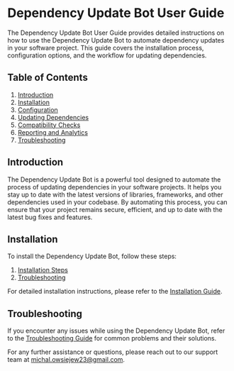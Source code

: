 # Dependency Update Bot User Guide

The Dependency Update Bot User Guide provides detailed instructions on how to use the Dependency Update Bot to automate dependency updates in your software project. This guide covers the installation process, configuration options, and the workflow for updating dependencies.

## Table of Contents

1. [Introduction](#introduction)
2. [Installation](#installation)
3. [Configuration](#configuration)
4. [Updating Dependencies](#updating-dependencies)
5. [Compatibility Checks](#compatibility-checks)
6. [Reporting and Analytics](#reporting-and-analytics)
7. [Troubleshooting](#troubleshooting)

## Introduction

The Dependency Update Bot is a powerful tool designed to automate the process of updating dependencies in your software projects. It helps you stay up to date with the latest versions of libraries, frameworks, and other dependencies used in your codebase. By automating this process, you can ensure that your project remains secure, efficient, and up to date with the latest bug fixes and features.

## Installation

To install the Dependency Update Bot, follow these steps:

1. [Installation Steps](installation.md#installation-steps)
2. [Troubleshooting](installation.md#troubleshooting)

For detailed installation instructions, please refer to the [Installation Guide](installation.md).

## Troubleshooting

If you encounter any issues while using the Dependency Update Bot, refer to the [Troubleshooting Guide](troubleshooting.md) for common problems and their solutions.

For any further assistance or questions, please reach out to our support team at michal.owsiejew23@gmail.com.